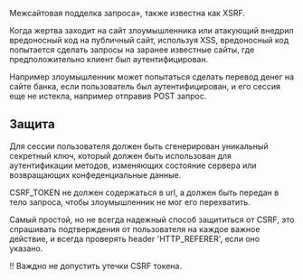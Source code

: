 Межсайтовая подделка запроса», также известна как XSRF.

Когда жертва заходит на сайт злоумышленника или атакующий внедрил вредоносный код на публичный сайт, используя XSS,
вредоносный код попытается сделать запросы на заранее известные сайты, где предположительно клиент был аутентифицирован.

Например злоумышленник может попытаться сделать перевод денег на сайте банка, если пользователь был аутентифицирован, и его сессия еще не истекла, например отправив POST запрос.

## Защита
Для сессии пользователя должен быть сгенерирован уникальный секретный ключ, который должен быть использован для аутентификации методов, изменяющих состояние сервера или возвращающих конфеденциальные данные.

CSRF_TOKEN не должен содержаться в url, а должен быть передан в тело запроса, чтобы злоумышленник не мог его перехватить.


Самый простой, но не всегда надежный способ защититься от CSRF, это спрашивать подтверждения от пользователя на каждое важное действие, и всегда проверять header 'HTTP_REFERER', если оно указано.

!! Важдно не допустить утечки CSRF токена.